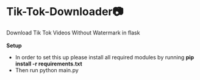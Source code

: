 # Tik-Tok-Downloader📷
Download Tik Tok Videos Without Watermark in flask
<br><br>
<b>Setup</b>
<ul>
  <li>In order to set this up please install all required modules by running <b>pip install -r requirements.txt</b>
  <li>Then run python main.py</li>
</ul>
